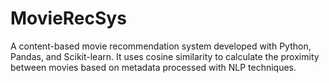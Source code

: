 # MovieRecSys
A content-based movie recommendation system developed with Python, Pandas, and Scikit-learn. It uses cosine similarity to calculate the proximity between movies based on metadata processed with NLP techniques.
